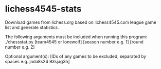 # lichess4545-stats
Download games from lichess.org based on lichess4545.com league game list and generate statistics.

The following arguments must be included when running this program:
./chessstat.py [team4545 or lonewolf] [season number e.g. 1] [round number e.g. 2]

Optional argument(s):
[IDs of any games to be excluded, separated by spaces e.g. jnda8s24 93sjag3h]
